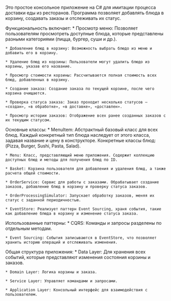 Это простое консольное приложение на C# для имитации процесса доставки еды из ресторанов. Программа позволяет добавлять блюда в корзину, создавать заказы и отслеживать их статус.

Функциональность включает:
    * Просмотр меню: Позволяет пользователям просмотреть доступные блюда, которые представлены разными категориями (пицца, бургер, суши и др.).
    
    * Добавление блюд в корзину: Возможность выбрать блюдо из меню и добавить его в корзину.
    
    * Удаление блюд из корзины: Пользователи могут удалить блюдо из корзины, указав его название.
    
    * Просмотр стоимости корзины: Рассчитывается полная стоимость всех блюд, добавленных в корзину.
    
    * Создание заказа: Создание заказа по текущей корзине, после чего корзина очищается.
    
    * Проверка статуса заказа: Заказ проходит несколько статусов — «создан», «в обработке», «в доставке», «доставлен».
    
    * Просмотр истории заказов: Отображение всех ранее созданных заказов с их текущим статусом.

Основные классы:
    * MenuItem: Абстрактный базовый класс для всех блюд. Каждый конкретный тип блюда наследует от этого класса, задавая название и цену в конструкторе.
                Конкретные классы блюд: (Pizza, Burger, Sushi, Pasta, Salad).
                
    * Menu: Класс, представляющий меню приложения. Содержит коллекцию доступных блюд и методы для получения блюд по ID.

    * Basket: Корзина пользователя для добавления и удаления блюд, а также расчета общей стоимости.

    * OrderService: Сервис для работы с заказами. Обрабатывает создание заказов, добавление блюд в корзину и проверку статуса заказов.

    * OrderProcessingSimulator: Запускает обработку заказов, меняя их статус с заданной периодичностью.

    * EventStore: Реализует паттерн Event Sourcing, храня события, такие как добавление блюда в корзину и изменение статуса заказа.

Использованные паттерны:
    * CQRS: Команды и запросы разделены по отдельным методам.
    
    * Event Sourcing: События записываются в EventStore, что позволяет хранить историю операций и отслеживать изменения.

Общая структура приложения:
    * Data Layer: Для хранения всех событий, которые представляют изменения состояния корзины и заказов.
    
    * Domain Layer: Логика корзины и заказа.

    * Service Layer: Управляет командами и запросами.

    * Application Layer: Консольный интерфейс для взаимодействия с пользователем.

